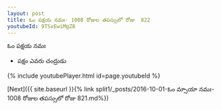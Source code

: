 ```yaml
---
layout: post
title: ఓం పక్షయ నమః- 1008 రోజుల తపస్సులో రోజు  822
youtubeId: 9TSxEwiMgZ8
---
```

 
 
 ఓం పక్షయ నమః  
 
 -  పక్షం ఎవరు చంద్రుడు 
 
  
 
  
 
 
 
 
 
 


{% include youtubePlayer.html id=page.youtubeId %}
 
[Next]({{ site.baseurl }}{% link  split1/_posts/2016-10-01-ఓం మ్సాయా నమః- 1008 రోజుల తపస్సులో రోజు  821.md%})
 
